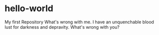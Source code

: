 # hello-world
My first Repository
What's wrong with me.
I have an unquenchable blood lust for darkness and depravity.
What's wrong with you?

